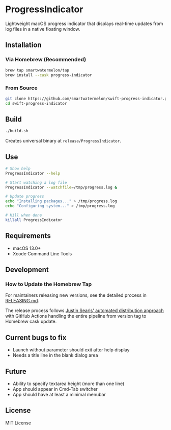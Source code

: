 # ProgressIndicator

Lightweight macOS progress indicator that displays real-time updates from log files in a native floating window.

## Installation

### Via Homebrew (Recommended)

```bash
brew tap smartwatermelon/tap
brew install --cask progress-indicator
```

### From Source

```bash
git clone https://github.com/smartwatermelon/swift-progress-indicator.git
cd swift-progress-indicator
```

## Build

```bash
./build.sh
```

Creates universal binary at `release/ProgressIndicator`.

## Use

```bash
# Show help
ProgressIndicator --help

# Start watching a log file
ProgressIndicator --watchfile=/tmp/progress.log &

# Update progress
echo "Installing packages..." > /tmp/progress.log
echo "Configuring system..." > /tmp/progress.log

# Kill when done
killall ProgressIndicator
```

## Requirements

- macOS 13.0+
- Xcode Command Line Tools

## Development

### How to Update the Homebrew Tap

For maintainers releasing new versions, see the detailed process in [RELEASING.md](RELEASING.md).

The release process follows [Justin Searls' automated distribution approach](https://justin.searls.co/posts/how-to-distribute-your-own-scripts-via-homebrew/) with GitHub Actions handling the entire pipeline from version tag to Homebrew cask update.

## Current bugs to fix

- Launch without parameter should exit after help display
- Needs a title line in the blank dialog area

## Future

- Ability to specify textarea height (more than one line)
- App should appear in Cmd-Tab switcher
- App should have at least a minimal menubar

## License

MIT License
